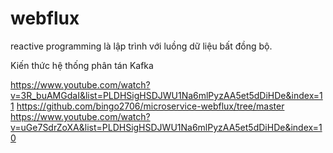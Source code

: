 # webflux

reactive programming là lập trình với luồng dữ liệu bất đồng bộ.

Kiến thức hệ thống phân tán Kafka

<!-- ! -->

<!-- Ông này có dạy nhiều Java và chỉ dạy Java không dạy ngôn ngữ khác -->
<!-- Và có dạy về Webflux -->
<!-- https://downloadly.ir/tag/vinoth-selvaraj/ -->
<!-- https://downloadly.ir/elearning/video-tutorials/spring-webflux-masterclass-reactive-microservices/ -->
<!-- https://downloadly.ir/elearning/video-tutorials/microservices-design-patterns-hands-on/ -->
<!-- https://downloadly.ir/elearning/video-tutorials/build-reactive-microservices-using-spring-webflux-springboot/ -->
<!-- https://downloadly.ir/elearning/video-tutorials/docker-with-spring-from-scratch-with-hands-on/ -->
<!-- https://downloadly.ir/elearning/video-tutorials/rediswebflux-scalable-reactive-microservices/ -->
<!-- https://downloadly.ir/elearning/video-tutorials/graphql-masterclass-with-spring-boot-updated-for-3-2-0/ -->
<!-- Các kháo Java khác của ông bên trên -->
<!-- https://downloadly.ir/elearning/video-tutorials/sdet-java-lambda-streams-masterclass-selenium-webdriver/ -->
<!-- https://downloadly.ir/elearning/video-tutorials/java-virtual-threads-concurrency-masterclass-hands-on/ -->
<!-- https://downloadly.ir/elearning/video-tutorials/aws-cloud-architecture-for-java-spring-boot-developers/ -->
<!-- https://downloadly.ir/elearning/video-tutorials/mastering-java-reactive-programming-from-scratch/ -->
<!-- https://downloadly.ir/elearning/video-tutorials/grpc-masterclass-with-java-spring-boot-3-2-0/ -->
<!-- https://downloadly.ir/elearning/video-tutorials/kafka-event-driven-microservices-spring-cloud-stream/ -->
<!-- https://downloadly.ir/elearning/video-tutorials/kubernetes-masterclass-from-scratch-with-hands-on/ -->
<!-- https://downloadly.ir/elearning/video-tutorials/selenium-webdriver-with-docker-jenkins-aws/ -->
<!-- https://downloadly.ir/elearning/video-tutorials/spring-cloud-stream-event-driven-microservices-saga-kafka/ -->
<!-- https://downloadly.ir/elearning/video-tutorials/apache-kafka-with-spring-boot-from-scratch-reactive/ -->

<!-- Ông người Việt dạy tiếng Anh -->
<!-- https://downloadly.ir/?s=John+Thompson -->
<!-- https://downloadly.ir/elearning/video-tutorials/spring-framework-6-beginner-to-guru/ -->
<!-- https://downloadly.ir/elearning/video-tutorials/hibernate-and-spring-data-jpa-beginner-to-guru-1/ -->
<!-- https://downloadly.ir/elearning/video-tutorials/spring-boot-microservices-with-spring-cloud-beginner-to-guru-5/ -->
<!-- https://downloadly.ir/elearning/video-tutorials/testing-spring-boot-beginner-to-guru-5/ -->
<!-- https://downloadly.ir/elearning/video-tutorials/spring-ai-beginner-to-guru/ -->
<!-- https://downloadly.ir/elearning/video-tutorials/ready-for-production-with-spring-boot-actuator/ -->
<!-- https://downloadly.ir/elearning/video-tutorials/sql-beginner-to-guru-mysql-edition-master-sql-with-mysql/ -->
<!-- https://downloadly.ir/elearning/video-tutorials/openapi-specification-redocly-api-documentation/ -->
<!-- https://downloadly.ir/elearning/video-tutorials/api-first-engineering-with-spring-boot/ -->
<!-- https://downloadly.ir/elearning/video-tutorials/spring-framework-devops-on-aws/ -->

<!-- Ông áo đỏ best Java -->
<!-- https://downloadlynet.ir/2023/06/103954/09/java-7-java-8-new-features-with-lambdas-streams/14 -->
<!-- https://downloadlynet.ir/2022/23/84033/08/spring-security-zero-to-master-along-with-jwt-oauth2/11 -->
<!-- https://downloadlynet.ir/2023/06/103963/09/openapi-specification-swagger-tools-zero-to-master/17 -->
<!-- https://downloadlynet.ir/2024/16/145921/11/event-driven-microservices-with-cqrs-saga-event-sourcing/14 -->
<!-- https://downloadlynet.ir/2022/10/83324/08/master-microservices-with-java-spring-docker-kubernetes/18 -->

<!-- tìm lombok có mấy kháo hay hay -->

<!-- https://downloadlynet.ir/2025/27/156171/02/spring-boot-mastering-the-fundamentals/19/?#/156171-code-wit-142531021828.html -->

<!-- https://downloadlynet.ir/2023/04/89553/01/spring-boot-master-class/23/?#/89553-amigosco-142531022928.html -->

https://www.youtube.com/watch?v=3R_buAMGdaI&list=PLDHSigHSDJWU1Na6mlPyzAA5et5dDiHDe&index=11
https://github.com/bingo2706/microservice-webflux/tree/master
https://www.youtube.com/watch?v=uGe7SdrZoXA&list=PLDHSigHSDJWU1Na6mlPyzAA5et5dDiHDe&index=10
